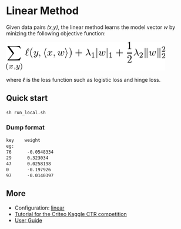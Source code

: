 # Linear Method

Given data pairs *(x,y)*, the linear method learns the model vector *w* by
minizing the following objective function:

![obj](guide/obj.png)

where *ℓ* is the loss function such as logistic loss and hinge loss.

## Quick start

```
sh run_local.sh
```

### Dump format

```
key    weight  
eg:  
76      -0.0548334  
29      0.323034  
47      0.0258198  
0       -0.197926  
97      -0.0140397  
```

## More

- Configuration: [linear](../../doc/learn/linear.rst)
- [Tutorial for the Criteo Kaggle CTR competition](http://wormhole.readthedocs.org/en/latest/tutorial/criteo_kaggle.html)
- [User Guide](http://wormhole.readthedocs.org/en/latest/learn/linear.html)
